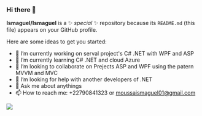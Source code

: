 ### Hi there 👋


**Ismaguel/Ismaguel** is a ✨ _special_ ✨ repository because its `README.md` (this file) appears on your GitHub profile.

Here are some ideas to get you started:

- 🔭 I’m currently working on serval project's C# .NET with WPF and ASP
- 🌱 I’m currently learning C# .NET and cloud Azure
- 👯 I’m looking to collaborate on Prejects ASP and WPF using the patern MVVM and MVC
- 🤔 I’m looking for help with another developers of .NET
- 💬 Ask me about anythings
- 📫 How to reach me: +22790841323 or moussaismaguel01@gmail.com


![](https://github-readme-stats.vercel.app/api?username=Ismaguel&theme=tokyonight&hide_border=false&include_all_commits=true&count_private=true)
